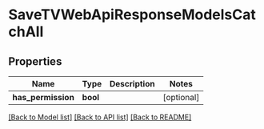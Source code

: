 # SaveTVWebApiResponseModelsCatchAll

## Properties
Name | Type | Description | Notes
------------ | ------------- | ------------- | -------------
**has_permission** | **bool** |  | [optional] 

[[Back to Model list]](../README.md#documentation-for-models) [[Back to API list]](../README.md#documentation-for-api-endpoints) [[Back to README]](../README.md)


